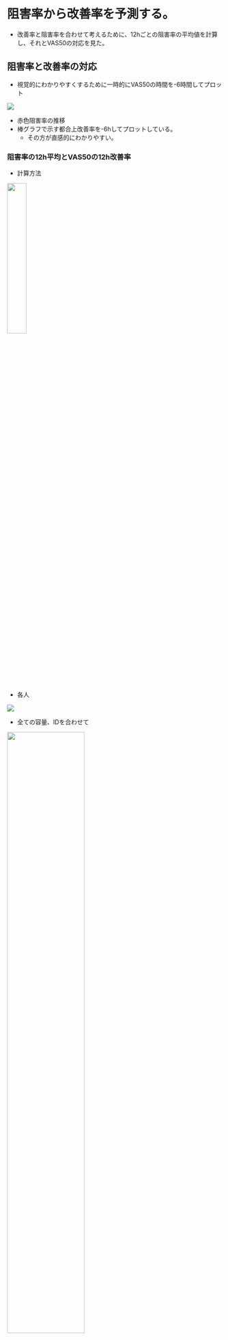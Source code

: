 <script type="text/javascript" async src="https://cdnjs.cloudflare.com/ajax/libs/mathjax/2.7.7/MathJax.js?config=TeX-MML-AM_CHTML">
</script>
<script type="text/x-mathjax-config">
 MathJax.Hub.Config({
 tex2jax: {
 inlineMath: [['$', '$'] ],
 displayMath: [ ['$$','$$'], ["\\[","\\]"] ]
 }
 });
</script>

# 阻害率から改善率を予測する。

- 改善率と阻害率を合わせて考えるために、12hごとの阻害率の平均値を計算し、それとVAS50の対応を見た。



## 阻害率と改善率の対応

- 視覚的にわかりやすくするために一時的にVAS50の時間を-6時間してプロット

![](./output/inh_imp_ID.png)

- 赤色阻害率の推移
- 棒グラフで示す都合上改善率を-6hしてプロットしている。
  - その方が直感的にわかりやすい。

### 阻害率の12h平均とVAS50の12h改善率

- 計算方法
  
<img src="./inh_ave_calculate.png" width="30%">

- 各人

![](./output/inh_imp_12have.png)

- 全ての容量、IDを合わせて

<img src="./output/inh_imp_12have_all.png" width="60%">

- この分布をモデルにあてはめたい。
    - ロジスティックモデル



## パラメータ分布の推定

$$y = c + \frac{d-c}{1+exp(b(log(x)-log(e)))}$$

- b:slope, c:lower_limit, d:Emax, e:EC50




### 固定効果のみ(drcでのフィッティング)

<img src="./output/improvement_fitting.png" width="70%">

- 赤線がフィッティングした関数
- Emax,lower_limitを指定せずにフィッティング（左）
  - lower_limit=0になりEmaxが1以上の値となった。
    - そのため、Emax=1と指定してフィッティング（右）
      - 改善率は1以上になりえないから。
- 残差の分布が一定の分布に従っていない感じがして気持ち悪い
  - 非線形混合効果を試してみる。

### 非線形混合効果モデル

- lower_limit, Emaxは0と仮定
- slopeとEC50が個体間で差があると考えた。
    - slopeとEC50は正規分布に従うと仮定
        - 対数正規分布の可能性が高いかもしれないが技術的にすぐ対応できなそうだった

→　非線形混合効果モデルでパラメータの分布を推定

<img src="./output/NMEM_fitting.png" width="70%">

- slopeとEC50のSD
  - slope:1.281413
  - EC50:0.01880815

- 残差が一定のばらつきをとるようになった。（左下）
  - 残差のSDが阻害率に応じて線形的に上昇していくことが確認された（右下）
    - 非線形混合効果によるパラメーターのばらつきに加え、残差の分布を阻害率から計算することにより仮想患者の再現ができるのではないか

- 残差のSD

<img src="./output/residuals_SD_lm.png" width="30%">

- 一定の阻害率まではSD=0(赤色)、一定の阻害率からはSDが青色の線形回帰に従う

# 出力したcsv

- multi_conc_inh.csv
  - 1分間おきのdrug Xの血中濃度とIL-31阻害率
- inh_VAS50.csv
  - 12hおきの阻害率の平均値と改善率

